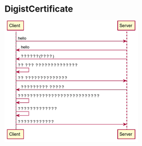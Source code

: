 # DigistCertificate
  
  
  
  

![](../../../assets/9247e0a3e125c4c477bd5fbe773380020.png?0.497938919674066)  
  